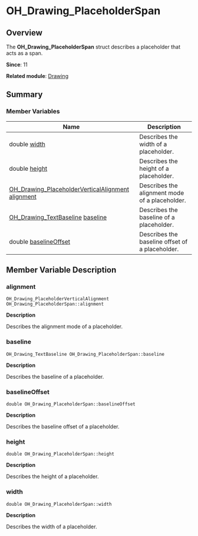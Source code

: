 # OH_Drawing_PlaceholderSpan


## Overview

The **OH_Drawing_PlaceholderSpan** struct describes a placeholder that acts as a span.

**Since**: 11

**Related module**: [Drawing](_drawing.md)


## Summary


### Member Variables

| Name| Description|
| -------- | -------- |
| double [width](#width) | Describes the width of a placeholder.|
| double [height](#height) | Describes the height of a placeholder.|
| [OH_Drawing_PlaceholderVerticalAlignment](_drawing.md#oh_drawing_placeholderverticalalignment) [alignment](#alignment) | Describes the alignment mode of a placeholder.|
| [OH_Drawing_TextBaseline](_drawing.md#oh_drawing_textbaseline) [baseline](#baseline) | Describes the baseline of a placeholder.|
| double [baselineOffset](#baselineoffset) | Describes the baseline offset of a placeholder.|


## Member Variable Description


### alignment

```
OH_Drawing_PlaceholderVerticalAlignment OH_Drawing_PlaceholderSpan::alignment
```

**Description**

Describes the alignment mode of a placeholder.


### baseline

```
OH_Drawing_TextBaseline OH_Drawing_PlaceholderSpan::baseline
```

**Description**

Describes the baseline of a placeholder.


### baselineOffset

```
double OH_Drawing_PlaceholderSpan::baselineOffset
```

**Description**

Describes the baseline offset of a placeholder.


### height

```
double OH_Drawing_PlaceholderSpan::height
```

**Description**

Describes the height of a placeholder.


### width

```
double OH_Drawing_PlaceholderSpan::width
```

**Description**

Describes the width of a placeholder.

